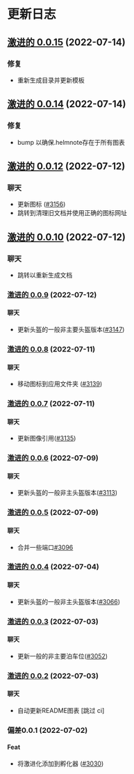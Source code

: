 # 更新日志


## [激进的 0.0.15](https://github.com/truecharts/apps/compare/radicale-0.0.14...radicale-0.0.15) (2022-07-14)

### 修复

- 重新生成目录并更新模板



## [激进的 0.0.14](https://github.com/truecharts/apps/compare/radicale-0.0.12...radicale-0.0.14) (2022-07-14)

### 修复

- bump 以确保.helmnote存在于所有图表



## [激进的 0.0.12](https://github.com/truecharts/apps/compare/radicale-0.0.10...radicale-0.0.12) (2022-07-12)

### 聊天

- 更新图标 ([#3156](https://github.com/truecharts/apps/issues/3156))
- 跳转到清理旧文档并使用正确的图标网址



## [激进的 0.0.10](https://github.com/truecharts/apps/compare/radicale-0.0.9...radicale-0.0.10) (2022-07-12)

### 聊天

- 跳转以重新生成文档



<a name="radicale-0.0.9"></a>

### [激进的 0.0.9](https://github.com/truecharts/apps/compare/radicale-0.0.8...radicale-0.0.9) (2022-07-12)

#### 聊天

* 更新头盔的一般非主要头盔版本([#3147](https://github.com/truecharts/apps/issues/3147))



<a name="radicale-0.0.8"></a>

### [激进的 0.0.8](https://github.com/truecharts/apps/compare/radicale-0.0.7...radicale-0.0.8) (2022-07-11)

#### 聊天

* 移动图标到应用文件夹 ([#3139](https://github.com/truecharts/apps/issues/3139))



<a name="radicale-0.0.7"></a>

### [激进的 0.0.7](https://github.com/truecharts/apps/compare/radicale-0.0.6...radicale-0.0.7) (2022-07-11)

#### 聊天

* 更新图像引用([#3135](https://github.com/truecharts/apps/issues/3135))



<a name="radicale-0.0.6"></a>

### [激进的 0.0.6](https://github.com/truecharts/apps/compare/radicale-0.0.5...radicale-0.0.6) (2022-07-09)

#### 聊天

* 更新头盔的一般非主头盔版本([#3113](https://github.com/truecharts/apps/issues/3113))



<a name="radicale-0.0.5"></a>

### [激进的 0.0.5](https://github.com/truecharts/apps/compare/radicale-0.0.4...radicale-0.0.5) (2022-07-09)

#### 聊天

* 合并一些端口[#3096](https://github.com/truecharts/apps/issues/3096)



<a name="radicale-0.0.4"></a>

### [激进的 0.0.4](https://github.com/truecharts/apps/compare/radicale-0.0.3...radicale-0.0.4) (2022-07-04)

#### 聊天

* 更新头盔的一般非主头盔版本([#3066](https://github.com/truecharts/apps/issues/3066))



<a name="radicale-0.0.3"></a>

### [激进的 0.0.3](https://github.com/truecharts/apps/compare/radicale-0.0.2...radicale-0.0.3) (2022-07-03)

#### 聊天

* 更新一般的非主要泊车位([#3052](https://github.com/truecharts/apps/issues/3052))



<a name="radicale-0.0.2"></a>

### [激进的 0.0.2](https://github.com/truecharts/apps/compare/radicale-0.0.1...radicale-0.0.2) (2022-07-03)

#### 聊天

* 自动更新README图表 [跳过 ci]



<a name="radicale-0.0.1"></a>

### 偏差0.0.1 (2022-07-02)

#### Feat

* 将激进化添加到孵化器 ([#3030](https://github.com/truecharts/apps/issues/3030))
